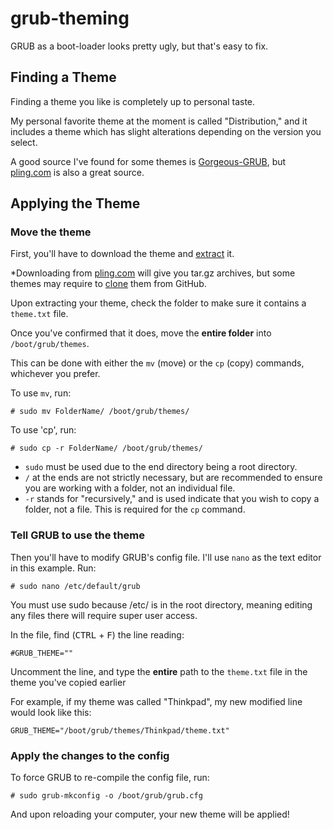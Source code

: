 # grub-theming

GRUB as a boot-loader looks pretty ugly, but that's easy to fix.

## Finding a Theme

Finding a theme you like is completely up to personal taste.

My personal favorite theme at the moment is called "Distribution," and it includes a theme which has slight alterations depending on the version you select.

A good source I've found for some themes is [Gorgeous-GRUB](https://github.com/Jacksaur/Gorgeous-GRUB), but [pling.com](https://www.pling.com/browse?cat=109&ord=latest) is also a great source.

## Applying the Theme

### Move the theme

First, you'll have to download the theme and [extract](extract.md) it.

\*Downloading from [pling.com](https://www.pling.com/browse?cat=109&ord=latest) will give you tar.gz archives, but some themes may require to [clone](clone.md) them from GitHub.

Upon extracting your theme, check the folder to make sure it contains a `theme.txt` file.

Once you've confirmed that it does, move the **entire folder** into `/boot/grub/themes`.

This can be done with either the `mv` (move) or the `cp` (copy) commands, whichever you prefer.

To use `mv`, run:

    # sudo mv FolderName/ /boot/grub/themes/

To use 'cp', run:

    # sudo cp -r FolderName/ /boot/grub/themes/

- `sudo` must be used due to the end directory being a root directory.
- `/` at the ends are not strictly necessary, but are recommended to ensure you are working with a folder, not an individual file.
- `-r` stands for "recursively," and is used indicate that you wish to copy a folder, not a file. This is required for the `cp` command.

### Tell GRUB to use the theme

Then you'll have to modify GRUB's config file. I'll use `nano` as the text editor in this example. Run:

    # sudo nano /etc/default/grub

You must use sudo because /etc/ is in the root directory, meaning editing any files there will require super user access.

In the file, find (<kbd>CTRL</kbd> + <kbd>F</kbd>) the line reading:

    #GRUB_THEME=""

Uncomment the line, and type the **entire** path to the `theme.txt` file in the theme you've copied earlier

For example, if my theme was called "Thinkpad", my new modified line would look like this:

    GRUB_THEME="/boot/grub/themes/Thinkpad/theme.txt"

### Apply the changes to the config

To force GRUB to re-compile the config file, run:

    # sudo grub-mkconfig -o /boot/grub/grub.cfg

And upon reloading your computer, your new theme will be applied!
